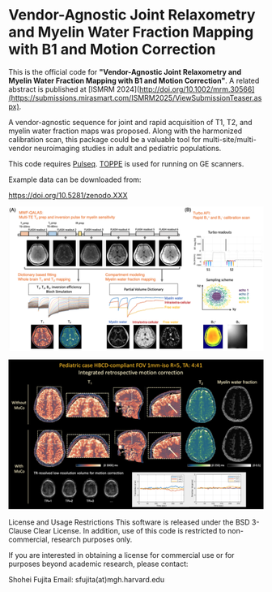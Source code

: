 # Vendor-Agnostic Joint Relaxometry and Myelin Water Fraction Mapping with B1 and Motion Correction

This is the official code for **"Vendor-Agnostic Joint Relaxometry and Myelin Water Fraction Mapping with B1 and Motion Correction"**.
A related abstract is published at [ISMRM 2024](http://doi.org/10.1002/mrm.30566](https://submissions.mirasmart.com/ISMRM2025/ViewSubmissionTeaser.aspx).

A vendor-agnostic sequence for joint and rapid acquisition of T1, T2, and myelin water fraction maps was proposed. Along with the harmonized calibration scan, this package could be a valuable tool for multi-site/multi-vendor neuroimaging studies in adult and pediatric populations.

This code requires [Pulseq](https://github.com/pulseq). [TOPPE](https://toppemri.github.io/) is used for running on GE scanners.

Example data can be downloaded from:

https://doi.org/10.5281/zenodo.XXX

![Alt text](figure/overview.png?raw=true "MWF-QALAS")

![Alt text](figure/pediatric.png?raw=true "pediatric")

License and Usage Restrictions
This software is released under the BSD 3-Clause Clear License. In addition, use of this code is restricted to non-commercial, research purposes only.

If you are interested in obtaining a license for commercial use or for purposes beyond academic research, please contact:

Shohei Fujita
Email: sfujita(at)mgh.harvard.edu
